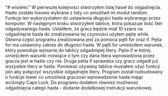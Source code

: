 "# wisielec" 
W pierwszej kolejności stworzyłem listę haseł do odgadnięcia.
Hasło zostało losowo wybrane z listy co umożliwił mi moduł random.
Funkcje len wykorzystałem do ustawienia długości hasła wybranego przez komputer.
W następnym kroku stworzyłem tablice, która pokazuje ilość liter odgadywanego hasła.
Ustaliłem, że gracz będzie miał 10 szans na odgadnięcie hasła do zrealizowania tej czynności użyłem pętle while.
Główna część programu zrealizowana jest za pomoca pętli for oraz if.
Pętla for ma ustawiony zakres do długości hasła. W pętli for umieściłem warunek, który powoduje wpisanie do tablicy odgadniętej litery.
Pętla if w której umieściłem warunki mówiące o tym czy dana litera wprowadzona przez gracza jest w haśle czy nie.
Druga petla if sprawdza czy gracz odgadł już wszystkie litery w haśle.
Ponieważ używany tablice musiałem użyć funkcji join aby połączyć wszystkie odgadnięte litery.
Program został rozbudowany o funkcje lower co umożliwia graczowi wprowadzenie hasła mając wciśnięty Caps Lock.
Do programu dodałem również możliwość odgadnięcia całego hasła - dodanie dodatkowej instrukcji warunkowej.